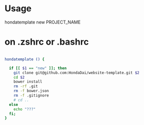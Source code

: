 

# Usage

  hondatemplate new PROJECT_NAME

# on .zshrc or .bashrc

```bash

hondatemplate () { 

  if [[ $1 == "new" ]]; then 
    git clone git@github.com:HondaDai/website-template.git $2
    cd $2
    bower install
    rm -rf .git
    rm -f bower.json
    rm -f .gitignore
    # cd ..
  else
    echo "???"
  fi; 
}

```

